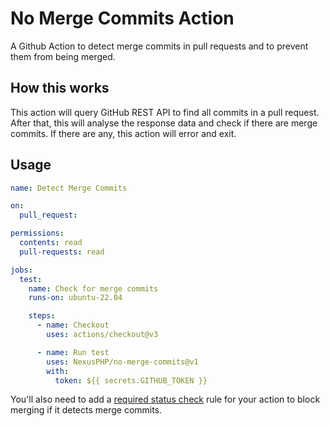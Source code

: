 # No Merge Commits Action

A Github Action to detect merge commits in pull requests and to prevent them from being merged.

## How this works

This action will query GitHub REST API to find all commits in a pull request. After that, this
will analyse the response data and check if there are merge commits. If there are any, this action
will error and exit.

## Usage

```yaml
name: Detect Merge Commits

on:
  pull_request:

permissions:
  contents: read
  pull-requests: read

jobs:
  test:
    name: Check for merge commits
    runs-on: ubuntu-22.04

    steps:
      - name: Checkout
        uses: actions/checkout@v3

      - name: Run test
        uses: NexusPHP/no-merge-commits@v1
        with:
          token: ${{ secrets.GITHUB_TOKEN }}

```

You'll also need to add a [required status check](1) rule for your
action to block merging if it detects merge commits.

[1]: https://docs.github.com/en/repositories/configuring-branches-and-merges-in-your-repository/defining-the-mergeability-of-pull-requests/managing-a-branch-protection-rule
